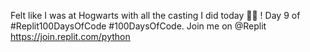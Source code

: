 Felt like I was at Hogwarts with all the casting I did today 🏰🧙 ! Day 9 of #Replit100DaysOfCode #100DaysOfCode. Join me on @Replit https://join.replit.com/python
